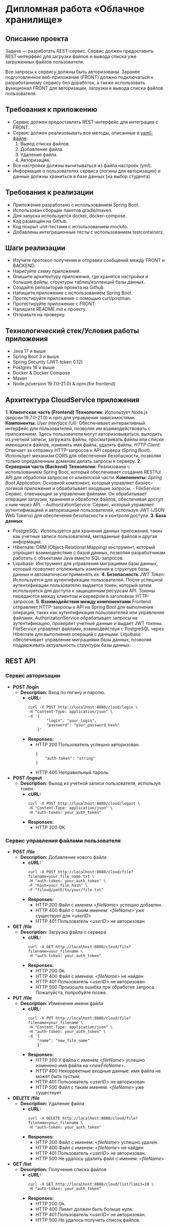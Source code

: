 # Дипломная работа «Облачное хранилище»

## Описание проекта

Задача — разработать REST-сервис. Сервис должен предоставить REST-интерфейс для загрузки файлов и вывода списка уже загруженных файлов пользователя. 

Все запросы к сервису должны быть авторизованы. Заранее подготовленное веб-приложение (FRONT) должно подключаться к разработанному сервису без доработок, 
а также использовать функционал FRONT для авторизации, загрузки и вывода списка файлов пользователя.

## Требования к приложению

- Сервис должен предоставлять REST-интерфейс для интеграции с FRONT.
- Сервис должен реализовывать все методы, описанные в [yaml-файле](./CloudServiceSpecification.yaml):
  1. Вывод списка файлов.
  2. Добавление файла.
  3. Удаление файла.
  4. Авторизация.
- Все настройки должны вычитываться из файла настроек (yml).
- Информация о пользователях сервиса (логины для авторизации) и данные должны храниться в базе данных (на выбор студента).

## Требования к реализации

- Приложение разработано с использованием Spring Boot.
- Использован сборщик пакетов gradle/maven.
- Для запуска используется docker, docker-compose.
- Код размещён на Github.
- Код покрыт unit-тестами с использованием mockito.
- Добавлены интеграционные тесты с использованием testcontainers.

## Шаги реализации

- Изучите протокол получения и отправки сообщений между FRONT и BACKEND.
- Нарисуйте схему приложений.
- Опишите архитектуру приложения, где хранятся настройки и большие файлы, структуры таблиц/коллекций базы данных.
- Создайте репозиторий проекта на Github.
- Напишите приложение с использованием Spring Boot.
- Протестируйте приложение с помощью curl/postman.
- Протестируйте приложение с FRONT.
- Напишите README.md к проекту.
- Отправьте на проверку.

## Технологический стек/Условия работы приложения

- Java 17 и выше
- Spring Boot 3 и выше
- Spring Security (JWT-token 0.12)
- Postgres 16 и выше
- Docker & Docker Compose
- Maven
- Node.js(version 19.7.0-21.0) & npm (for frontend)

## Архитектура CloudService приложения
**1. Клиентская часть (Frontend)**
**Технологии:** Использует Node.js (версии 19.7.0-21.0) и npm для управления зависимостями.
**Компоненты:**
  *User Interface (UI):* Обеспечивает интерактивный интерфейс для пользователей, позволяя им взаимодействовать с приложением. Здесь пользователи могут авторизовываться, выходить из учетной записи, загружать файлы, просматривать файлы или списки имеющихся файлов, изменять имя файла, удалять файлы.
  *HTTP Client:* Отвечает за отправку HTTP-запросов к API сервера (Spring Boot). Использует механизм CORS для обеспечения безопасности, позволяя только определенным доменам делать запросы к серверу.
**2. Серверная часть (Backend)**
**Технологии:** Реализована с использованием Spring Boot, который обеспечивает создание RESTful API для обработки запросов от клиентской части.
**Компоненты:**
  *Spring Boot Application:* Основной компонент, который управляет бизнес-логикой приложения и обрабатывает входящие запросы.
    - FileService: Сервис, отвечающий за управление файлами. Он обрабатывает операции загрузки, хранения и обработки файлов, обеспечивая доступ к ним через API.
    - AuthorizationService: Сервис, который управляет аутентификацией и авторизацией пользователей, используя JWT (JSON Web Tokens) для обеспечения безопасности и контроля доступа.
**3. База данных**
- PostgreSQL: Используется для хранения данных приложения, таких как учетные записи пользователей, метаданные файлов и другая информация.
- Hibernate: ORM (Object-Relational Mapping) инструмент, который упрощает взаимодействие с базой данных, позволяя разработчикам работать с объектами Java вместо SQL-запросов.
- Liquibase: Инструмент для управления миграциями базы данных, который позволяет отслеживать изменения в структуре базы данных и автоматически применять их.
**4. Безопасность**
  *JWT Token:* Используется для аутентификации пользователей. После успешной аутентификации пользователю выдается токен, который затем используется для доступа к защищенным ресурсам API. Токены передаются между клиентом и сервером в заголовках HTTP-запросов.
**5. Взаимодействия между компонентами**
  Frontend отправляет HTTP-запросы к API на Spring Boot для выполнения операций, таких как аутентификация пользователей или управление файлами.
  AuthorizationService обрабатывает запросы на аутентификацию, проверяет учетные данные и выдает JWT токены.
  FileService управляет файлами, взаимодействуя с PostgreSQL через Hibernate для выполнения операций с данными.
  Liquibase обеспечивает управление миграциями базы данных, позволяя поддерживать актуальность структуры базы данных.

## REST API
### Сервис авторизации
- **POST /login**
  - **Description:** Вход по логину и паролю.
    - **cURL:**
      ```
      curl -X POST http://localhost:8080/cloud/login \
      -H "Content-Type: application/json" \
      -d '{
              "login": "your_login",
              "password": "your_password_hash"
          }'
      ```
    - **Responses:**
      - HTTP 200 Пользователь <login> успешно авторизован.
        ```
        {
            "auth-token": "string"
        }
        ```
      - HTTP 400 Неправильный пароль
- **POST /logout**
  - **Description:** Выход из учетной записи пользователя, используя токен.
    - **cURL:**
      ```
      curl -X POST http://localhost:8080/cloud/logout \
      -H "Content-Type: application/json" \
      -H "auth-token: your_auth_token"
      ```
    - **Responses:**
      - HTTP 200 OK.
### Сервис управления файлами пользователя
- **POST /file**
  - **Description:** Добавление нового файла
    - **cURL:**
      ```
      curl -X POST http://localhost:8080/cloud/file?filename=your_file_name.txt \
      -H "auth-token: your_auth_token" \
      -F "hash=your_file_hash" \
      -F "file=@/path/to/your/file.txt"
      ```
    - **Responses:**
      - HTTP 200 Файл с именем <_fileName_> успешно добавлен.
      - HTTP 400 Файл с таким именем: <_fileName_> уже существует для <_userID_>
      - HTTP 401 Пользователь <_userID_> не авторизован.
- **GET /file**
  - **Description:** Загрузка файла с сервера
    - **cURL:**
      ```
      curl -X GET http://localhost:8080/cloud/file?filename=your_filename \
      -H "auth-token: your_auth_token"
      ```
    - **Responses:**
      - HTTP 200 Ok.
      - HTTP 400 Файл с именем: <_fileName_> не найден
      - HTTP 401 Пользователь <_userID_> не авторизован.
      - HTTP 500 Произошла ошибка при обработке запроса. Пожалуйста, попробуйте позже.
- **PUT /file**
  - **Description:** Изменение имени файла
    - **cURL:**
      ```
      curl -X PUT http://localhost:8080/cloud/file?filename=your_filename \
      -H "Content-Type: application/json" \
      -H "auth-token: your_auth_token" \
      -d '{
          "name": "new_file_name"
          }'
      ```
    - **Responses:**
      - HTTP 200 У файла с именем <_fileName_> успешно изменено имя файла на <_newFileName_>.
      - HTTP 400 Некорректные входные данные: имя файла не может быть пустым
      - HTTP 401 Пользователь <_userID_> не авторизован.
      - HTTP 500 Файл с таким именем: <_fileName_> уже существует.
- **DELETE /file**
  - **Description:** Удаление файла
    - **cURL:**
      ```
      curl -X DELETE http://localhost:8080/cloud/file?filename=your_filename \
      -H "auth-token: your_auth_token"
      ```
    - **Responses:**
      - HTTP 200 Файл с именем: <_fileName_> успешно удален.
      - HTTP 400 Файл с именем: <_fileName_> не найден
      - HTTP 401 Пользователь <_userID_> не авторизован.
      - HTTP 500 Не удалось удалить файл с именем: <_fileName_>
- **GET /list**
  - **Description:** Получение списка файлов
    - **cURL:**
      ```
      curl -X GET http://localhost:8080/cloud/list?limit=10 \
      -H "auth-token: your_auth_token"
      ```
    - **Responses:**
      - HTTP 200 Ok.
      - HTTP 400 Лимит должен быть больше нуля.
      - HTTP 401 Пользователь <_userID_> не авторизован.
      - HTTP 500 Не удалось получить список файлов.
